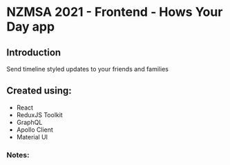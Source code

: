 # NZMSA 2021 - Frontend - Hows Your Day app

## Introduction

Send timeline styled updates to your friends and families

## Created using:

- React
- ReduxJS Toolkit
- GraphQL
- Apollo Client
- Material UI

### Notes:

